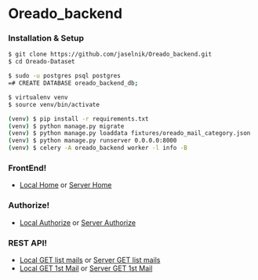 # Oreado_backend

### Installation & Setup

```sh
$ git clone https://github.com/jaselnik/Oreado_backend.git
$ cd Oreado-Dataset
```
```sh
$ sudo -u postgres psql postgres
=# CREATE DATABASE oreado_backend_db;
```
```sh
$ virtualenv venv
$ source venv/bin/activate 
```
```sh
(venv) $ pip install -r requirements.txt
(venv) $ python manage.py migrate
(venv) $ python manage.py loaddata fixtures/oreado_mail_category.json
(venv) $ python manage.py runserver 0.0.0.0:8000
(venv) $ celery -A oreado_backend worker -l info -B
```

### FrontEnd!

- [Local Home](http://127.0.0.1:8000) or [Server Home](http://68.183.75.150:8090)

### Authorize!

- [Local Authorize](http://127.0.0.1:8000/authorize/) or [Server Authorize](http://oreadobackend.ml/authorize/)

### REST API!

- [Local GET list mails](http://127.0.0.1:8000/api/mails/) or [Server GET list mails](http://oreadobackend.ml/api/mails/)
- [Local GET 1st Mail](http://127.0.0.1:8000/api/mails/1/) or [Server GET 1st Mail](http://oreadobackend.ml/api/mails/1/)
